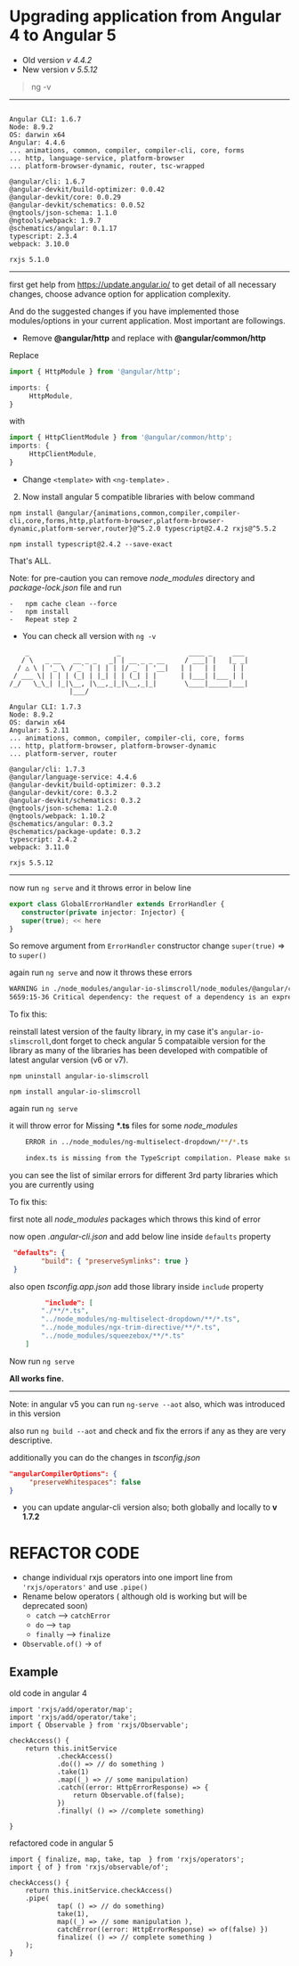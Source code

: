 # Upgrading application from Angular 4 to Angular 5

* Old version _v 4.4.2_
* New version _v 5.5.12_

> ng -v

---
```

Angular CLI: 1.6.7
Node: 8.9.2
OS: darwin x64
Angular: 4.4.6
... animations, common, compiler, compiler-cli, core, forms
... http, language-service, platform-browser
... platform-browser-dynamic, router, tsc-wrapped

@angular/cli: 1.6.7
@angular-devkit/build-optimizer: 0.0.42
@angular-devkit/core: 0.0.29
@angular-devkit/schematics: 0.0.52
@ngtools/json-schema: 1.1.0
@ngtools/webpack: 1.9.7
@schematics/angular: 0.1.17
typescript: 2.3.4
webpack: 3.10.0

rxjs 5.1.0

```

---

first get help from https://update.angular.io/ to get detail of all necessary changes, choose advance option for application complexity.

And do the suggested changes if you have implemented those modules/options in your current application. Most important are followings.

* Remove **@angular/http** and replace with **@angular/common/http**

Replace

```ts
import { HttpModule } from '@angular/http';

imports: {
     HttpModule,
}
```

with

```ts
import { HttpClientModule } from '@angular/common/http';
imports: {
     HttpClientModule,
}
```

* Change `<template>` with `<ng-template>` .

2.  Now install angular 5 compatible libraries with below command

`npm install @angular/{animations,common,compiler,compiler-cli,core,forms,http,platform-browser,platform-browser-dynamic,platform-server,router}@^5.2.0 typescript@2.4.2 rxjs@^5.5.2`

`npm install typescript@2.4.2 --save-exact`

That's ALL.

Note: for pre-caution you can remove _node_modules_ directory and _package-lock.json_ file and run

    -   npm cache clean --force
    -   npm install
    -   Repeat step 2

* You can check all version with `ng -v`

```
    _                      _                 ____ _     ___
   / \   _ __   __ _ _   _| | __ _ _ __     / ___| |   |_ _|
  / △ \ | '_ \ / _` | | | | |/ _` | '__|   | |   | |    | |
 / ___ \| | | | (_| | |_| | | (_| | |      | |___| |___ | |
/_/   \_\_| |_|\__, |\__,_|_|\__,_|_|       \____|_____|___|
               |___/

Angular CLI: 1.7.3
Node: 8.9.2
OS: darwin x64
Angular: 5.2.11
... animations, common, compiler, compiler-cli, core, forms
... http, platform-browser, platform-browser-dynamic
... platform-server, router

@angular/cli: 1.7.3
@angular/language-service: 4.4.6
@angular-devkit/build-optimizer: 0.3.2
@angular-devkit/core: 0.3.2
@angular-devkit/schematics: 0.3.2
@ngtools/json-schema: 1.2.0
@ngtools/webpack: 1.10.2
@schematics/angular: 0.3.2
@schematics/package-update: 0.3.2
typescript: 2.4.2
webpack: 3.11.0

rxjs 5.5.12
```

---

now run `ng serve` and it throws error in below line

```ts
export class GlobalErrorHandler extends ErrorHandler {
   constructor(private injector: Injector) {
   super(true); << here
}
```

So remove argument from `ErrorHandler` constructor change `super(true)` => to `super()`

again run `ng serve` and now it throws these errors

```bash
WARNING in ./node_modules/angular-io-slimscroll/node_modules/@angular/core/@angular/core.es5.js
5659:15-36 Critical dependency: the request of a dependency is an expression
```

To fix this:

reinstall latest version of the faulty library, in my case it's `angular-io-slimscroll`,dont forget to check angular 5 compataible version for the library as many of the libraries has been developed with compatible of latest angular version (v6 or v7).

`npm uninstall angular-io-slimscroll`

`npm install angular-io-slimscroll`

again run `ng serve`

it will throw error for Missing **\*.ts** files for some _node_modules_

```bash
    ERROR in ../node_modules/ng-multiselect-dropdown/**/*.ts

    index.ts is missing from the TypeScript compilation. Please make sure it is in your tsconfig via the 'files' or 'include' property.
```

you can see the list of similar errors for different 3rd party libraries which you are currently using

To fix this:

first note all _node_modules_ packages which throws this kind of error

now open _.angular-cli.json_ and add below line inside `defaults` property

```json
 "defaults": {
        "build": { "preserveSymlinks": true }
 }
```

also open _tsconfig.app.json_ add those library inside `include` property

```json
         "include": [
        "./**/*.ts",
        "../node_modules/ng-multiselect-dropdown/**/*.ts",
        "../node_modules/ngx-trim-directive/**/*.ts",
        "../node_modules/squeezebox/**/*.ts"
    ]
```

Now run `ng serve`

**All works fine.**

---

Note: in angular v5 you can run `ng-serve --aot` also, which was introduced in this version

also run `ng build --aot` and check and fix the errors if any as they are very descriptive.

additionally you can do the changes in _tsconfig.json_

```json
"angularCompilerOptions": {
     "preserveWhitespaces": false
}
```

* you can update angular-cli version also; both globally and locally to **v 1.7.2**

# REFACTOR CODE

* change individual rxjs operators into one import line from `'rxjs/operators'` and use `.pipe()`
* Rename below operators ( although old is working but will be deprecated soon)
  * `catch` --> `catchError`
  * `do` --> `tap`
  * `finally` --> `finalize`
* `Observable.of()` -> `of`

## Example

old code in angular 4

```
import 'rxjs/add/operator/map';
import 'rxjs/add/operator/take';
import { Observable } from 'rxjs/Observable';

checkAccess() {
    return this.initService
            .checkAccess()
            .do(() => // do something )
            .take(1)
            .map((_) => // some manipulation)
            .catch((error: HttpErrorResponse) => {
                return Observable.of(false);
            })
            .finally( () => //complete something)

}
```

refactored code in angular 5

```
import { finalize, map, take, tap  } from 'rxjs/operators';
import { of } from 'rxjs/observable/of';

checkAccess() {
    return this.initService.checkAccess()
    .pipe(
            tap( () => // do something)
            take(1),
            map((_) => // some manipulation ),
            catchError((error: HttpErrorResponse) => of(false) })
            finalize( () => // complete something )
    );
}
```
